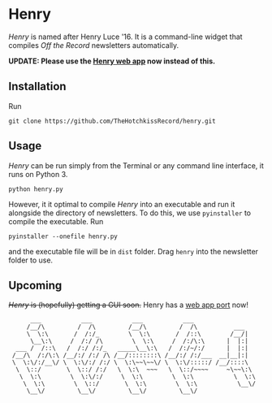# Henry
*Henry* is named after Henry Luce '16. It is a command-line widget that compiles *Off the Record* newsletters automatically. 

**UPDATE: Please use the [Henry web app](https://github.com/TheHotchkissRecord/henry-web) now instead of this.**

## Installation
Run
```shell
git clone https://github.com/TheHotchkissRecord/henry.git
```
## Usage
*Henry* can be run simply from the Terminal or any command line interface, it runs on Python 3. 
```shell
python henry.py
```
However, it it optimal to compile *Henry* into an executable and run it alongside the directory of newsletters. To do this, we use `pyinstaller` to compile the executable. Run
```shell
pyinstaller --onefile henry.py
```
and the executable file will be in `dist` folder. Drag `henry` into the newsletter folder to use. 

## Upcoming
<s>*Henry* is (hopefully) getting a GUI soon.</s> Henry has a [web app port](https://github.com/TheHotchkissRecord/henry-web) now!
```
      ___           ___           ___           ___                 
     /__/\         /  /\         /__/\         /  /\          ___   
     \  \:\       /  /:/_        \  \:\       /  /::\        /__/|  
      \__\:\     /  /:/ /\        \  \:\     /  /:/\:\      |  |:|  
  ___ /  /::\   /  /:/ /:/_   _____\__\:\   /  /:/~/:/      |  |:|  
 /__/\  /:/\:\ /__/:/ /:/ /\ /__/::::::::\ /__/:/ /:/___  __|__|:|  
 \  \:\/:/__\/ \  \:\/:/ /:/ \  \:\~~\~~\/ \  \:\/:::::/ /__/::::\  
  \  \::/       \  \::/ /:/   \  \:\  ~~~   \  \::/~~~~     ~\~~\:\ 
   \  \:\        \  \:\/:/     \  \:\        \  \:\           \  \:\
    \  \:\        \  \::/       \  \:\        \  \:\           \__\/
     \__\/         \__\/         \__\/         \__\/                
```

